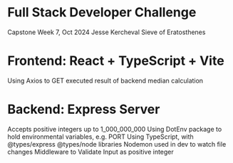 # Full Stack Developer Challenge

Capstone Week 7, Oct 2024
Jesse Kercheval
Sieve of Eratosthenes

# Frontend: React + TypeScript + Vite

Using Axios to GET executed result of backend median calculation

# Backend: Express Server

Accepts positive integers up to 1_000_000_000
Using DotEnv package to hold environmental variables, e.g. PORT
Using TypeScript, with @types/express @types/node libraries
Nodemon used in dev to watch file changes
Middleware to Validate Input as positive integer
